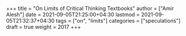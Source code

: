 +++
title = "On Limits of Critical Thinking Textbooks"
author = ["Amir Alesh"]
date = 2021-09-05T21:25:00+04:30
lastmod = 2021-09-05T21:32:37+04:30
tags = ["on", "limits"]
categories = ["speculations"]
draft = true
weight = 2017
+++
